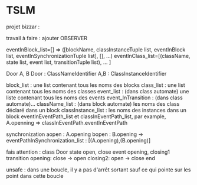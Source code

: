 TSLM
====

projet bizzar :

travail à faire : ajouter OBSERVER


eventInBlock_list=[] => ([blockName, classInstanceTuple list, eventInBlock list, eventInSynchronizationTuple list], [], …)
eventInClass_list=[(className, state list, event list, transitionTuple list), … ]

Door A, B
Door : ClassNameIdentifier
A,B : ClassInstanceIdentifier

block_list : une list contenant tous les noms des blocks
class_list : une list contenant tous les noms des classes
event_list : (dans class automate) une liste contenant tous les noms des events
event_InTransition : (dans class automate)…
className_list : (dans block automate) les noms des class déclaré dans un block
classInstance_list : les noms des instances dans un block
eventInEventPath_list et classInEventPath_list, par example, A.openning => classInEventPath.eventInEventPath

synchronization
  aopen : A.opening
  bopen : B.opening
  -> eventPathInSynchronization_list : [(A.opening),(B.opening)]


fais attention :
class Door
state open, close
event opening, closing1
transition
opening: close -> open
closing2: open -> close
end

unsafe : dans une boucle, il y a pas d'arrêt sortant sauf ce qui pointe sur les point dans cette boucle



